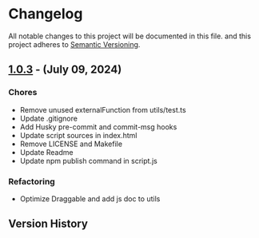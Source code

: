 # Changelog

All notable changes to this project will be documented in this file.
and this project adheres to [Semantic Versioning](https://semver.org/spec/v2.0.0.html).

## [1.0.3] - (July 09, 2024)

### Chores

- Remove unused externalFunction from utils/test.ts
- Update .gitignore
- Add Husky pre-commit and commit-msg hooks
- Update script sources in index.html
- Remove LICENSE and Makefile
- Update Readme
- Update npm publish command in script.js

### Refactoring

- Optimize Draggable and add js doc to utils

## Version History

[1.0.3]: https://github.com///releases/tag/v1.0.3

